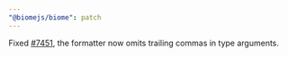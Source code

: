 ```yaml
---
"@biomejs/biome": patch
---
```


Fixed [#7451](https://github.com/biomejs/biome/issues/7451), the formatter now omits trailing commas in type arguments.
